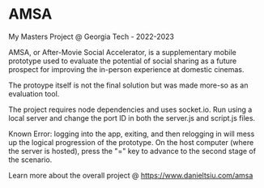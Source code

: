 # AMSA

My Masters Project @ Georgia Tech - 2022-2023

AMSA, or After-Movie Social Accelerator, is a supplementary mobile prototype used to evaluate the potential of social sharing as a future prospect for improving the in-person experience at domestic cinemas.

The protoype itself is not the final solution but was made more-so as an evaluation tool.

The project requires node dependencies and uses socket.io.
Run using a local server and change the port ID in both the server.js and script.js files.

Known Error: logging into the app, exiting, and then relogging in will mess up the logical progression of the prototype.
On the host computer (where the server is hosted), press the "=" key to advance to the second stage of the scenario.

Learn more about the overall project @ https://www.danieltsiu.com/amsa
